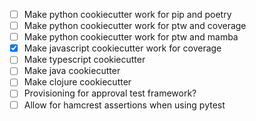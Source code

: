 - [ ] Make python cookiecutter work for pip and poetry
- [ ] Make python cookiecutter work for ptw and coverage
- [ ] Make python cookiecutter work for ptw and mamba
- [X] Make javascript cookiecutter work for coverage
- [ ] Make typescript cookiecutter
- [ ] Make java cookiecutter
- [ ] Make clojure cookiecutter
- [ ] Provisioning for approval test framework?
- [ ] Allow for hamcrest assertions when using pytest